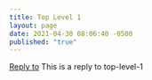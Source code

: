 ```yaml
---
title: Top Level 1
layout: page
date: 2021-04-30 08:06:40 -0500
published: "true"
---
```

<a href="https://timculverhouse.com/if-top-level-1.html" class="u-syndication"></a>
<a class="u-in-reply-to" href="https://timculverhouse.com/if-top-level-1.html">Reply to</a>
This is a reply to top-level-1